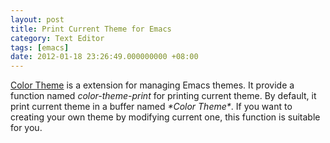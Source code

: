```yaml
---
layout: post
title: Print Current Theme for Emacs
category: Text Editor
tags: [emacs]
date: 2012-01-18 23:26:49.000000000 +08:00
---
```

[Color Theme](http://www.emacswiki.org/emacs/ColorTheme) is a extension for managing Emacs themes. It provide a function named *color-theme-print* for printing current theme. By default, it print current theme in a buffer named *\*Color Theme\**. If you want to creating your own theme by modifying current one, this function is suitable for you.
